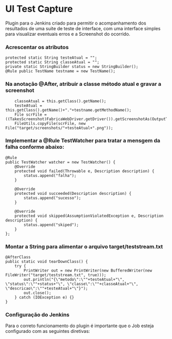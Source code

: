 # UI Test Capture 
Plugin para o Jenkins criado para permitir o acompanhamento dos resultados de uma suite de teste de interface, com uma interface simples para visualizar eventuais erros e a Screenshot do ocorrido. 



### Acrescentar os atributos
	protected static String testeAtual = "";
	protected static String classeAtual = "";
	private static StringBuilder status = new StringBuilder();
	@Rule public TestName testname = new TestName();

### Na anotação @After, atribuir a classe método atual e gravar a screenshot
		classeAtual = this.getClass().getName();
		testeAtual = this.getClass().getName()+"."+testname.getMethodName();
		File scrFile = ((TakesScreenshot)FabricaWebDriver.getDriver()).getScreenshotAs(OutputType.FILE);
		FileUtils.copyFile(scrFile, new File("target/screenshots/"+testeAtual+".png"));

### Implementar a @Rule TestWatcher para tratar a mensgem da falha conforme abaixo:
	@Rule
	public TestWatcher watcher = new TestWatcher() {
	    @Override
	    protected void failed(Throwable e, Description description) {
	    	status.append("falha");
	    }
	 
	    @Override
	    protected void succeeded(Description description) {
	    	status.append("sucesso");
	    }
	    
	    @Override
	    protected void skipped(AssumptionViolatedException e, Description description) {
	    	status.append("skiped");
	    }
	};

### Montar a String para alimentar o arquivo target/teststream.txt 	
	@AfterClass
	public static void tearDownClass() {
		try {
		    PrintWriter out = new PrintWriter(new BufferedWriter(new FileWriter("target/teststream.txt", true)));
		    out.println("{\"metodo\":\""+testeAtual+"\", \"status\":\""+status+"\", \"classe\":\""+classeAtual+"\", \"descricao\":\""+testeAtual+"\"}");
		    out.close();
		} catch (IOException e) {}
	}

### Configuração do Jenkins
Para o correto funcionamento do plugin é importante que o Job esteja configurado com as seguintes diretivas:

